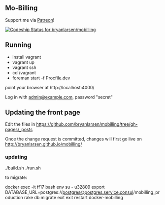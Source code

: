 ## Mo-Billing

Support me via [Patreon](https://patreon.com/bryanlarsen)!

[ ![Codeship Status for bryanlarsen/mobilling](https://codeship.com/projects/87c92c00-4cd8-0132-5a34-5a56e8d5bc4a/status)](https://codeship.com/projects/47259)

## Running

* install vagrant
* vagrant up
* vagrant ssh
* cd /vagrant
* foreman start -f Procfile.dev

point your browser at http://localhost:4000/

Log in with admin@example.com, password "secret"

## Updating the front page

Edit the files in https://github.com/bryanlarsen/mobilling/tree/gh-pages/_posts

Once the change request is committed, changes will first go live on http://bryanlarsen.github.io/mobilling/

### updating

./build.sh
./run.sh

to migrate:

docker exec -it ff17 bash
env
su - u32809
export DATABASE_URL=postgres://postgres@postgres.service.consul/mobilling_production
rake db:migrate
exit
exit
restart docker-mobilling
